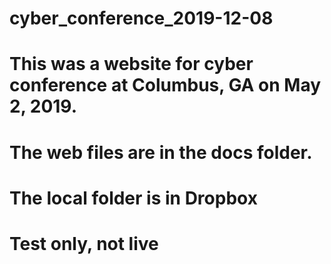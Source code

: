 # cyber_conference_2019-12-08
# This was a website for cyber conference at Columbus, GA on May 2, 2019.
# The web files are in the docs folder. 
# The local folder is in Dropbox
# Test only, not live